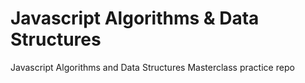 # Javascript Algorithms & Data Structures
Javascript Algorithms and Data Structures Masterclass practice repo
